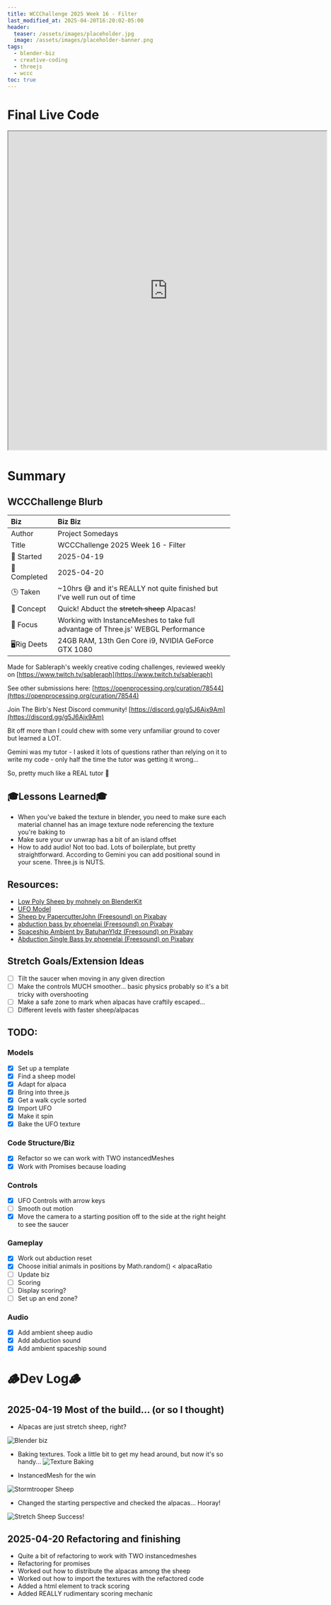 ```yaml
---
title: WCCChallenge 2025 Week 16 - Filter
last_modified_at: 2025-04-20T16:20:02-05:00
header:
  teaser: /assets/images/placeholder.jpg
  image: /assets/images/placeholder-banner.png
tags:
  - blender-biz
  - creative-coding
  - threejs
  - wccc
toc: true
---
```


# Final Live Code
<iframe src="https://openprocessing.org/sketch/2620205/embed/?plusEmbedHash=8fa57113&userID=410675&plusEmbedTitle=true&show=sketch" width="720" height="720"></iframe>

<!-- # Final Result - Video -->
<!-- [![Watch the video](https://img.youtube.com/vi/4eS8dGd9_TI/maxresdefault.jpg)](https://youtu.be/4eS8dGd9_TI) -->

# Summary
## WCCChallenge Blurb

| Biz             | Biz Biz                               |
|:--------           | :---------                                |
| Author          | Project Somedays                      |
| Title           | WCCChallenge 2025 Week 16 - Filter |
| 📅 Started      | 2025-04-19        |
| 📅 Completed    | 2025-04-20        |
| 🕒 Taken        | ~10hrs 😅 and it's REALLY not quite finished but I've well run out of time|
| 🤯 Concept      | Quick! Abduct the ~~stretch sheep~~ Alpacas!        |
| 🔎 Focus        | Working with InstanceMeshes to take full advantage of Three.js' WEBGL Performance      |
| 🖥️Rig Deets     | 24GB RAM, 13th Gen Core i9, NVIDIA GeForce GTX 1080 |

Made for Sableraph's weekly creative coding challenges, reviewed weekly on [https://www.twitch.tv/sableraph](https://www.twitch.tv/sableraph)

See other submissions here: [https://openprocessing.org/curation/78544](https://openprocessing.org/curation/78544)

Join The Birb's Nest Discord community! [https://discord.gg/g5J6Ajx9Am](https://discord.gg/g5J6Ajx9Am)

Bit off more than I could chew with some very unfamiliar ground to cover but learned a LOT.

Gemini was my tutor - I asked it lots of questions rather than relying on it to write my code - only half the time the tutor was getting it wrong... 

So, pretty much like a REAL tutor 🤣 

## 🎓Lessons Learned🎓
- When you've baked the texture in blender, you need to make sure each material channel has an image texture node referencing the texture you're baking to
- Make sure your uv unwrap has a bit of an island offset
- How to add audio! Not too bad. Lots of boilerplate, but pretty straightforward. According to Gemini you can add positional sound in your scene. Three.js is NUTS.

## Resources:
- [Low Poly Sheep by mohnely on BlenderKit](https://www.blenderkit.com/asset-gallery?query=category_subtree:mammal+sheep+order:_score)
- [UFO Model](https://www.turbosquid.com/3d-models/ufo-1759467)
- [Sheep by PapercutterJohn (Freesound) on Pixabay](https://pixabay.com/sound-effects/sheep-23761/)
- [abduction bass by phoenelai (Freesound) on Pixabay](https://pixabay.com/sound-effects/abduction-bass-78451/)
- [Spaceship Ambient by BatuhanYldz (Freesound) on Pixabay](https://pixabay.com/sound-effects/spaceship-ambient-27988/)
- [Abduction Single Bass by phoenelai (Freesound) on Pixabay](https://pixabay.com/sound-effects/abduction-single-bass-107937/)

## Stretch Goals/Extension Ideas
- [ ] Tilt the saucer when moving in any given direction
- [ ] Make the controls MUCH smoother... basic physics probably so it's a bit tricky with overshooting
- [ ] Make a safe zone to mark when alpacas have craftily escaped...
- [ ] Different levels with faster sheep/alpacas

## TODO:
### Models
- [x] Set up a template
- [x] Find a sheep model
- [x] Adapt for alpaca
- [x] Bring into three.js
- [x] Get a walk cycle sorted
- [x] Import UFO
- [x] Make it spin
- [x] Bake the UFO texture

### Code Structure/Biz
- [x] Refactor so we can work with TWO instancedMeshes
- [x] Work with Promises because loading

### Controls
- [x] UFO Controls with arrow keys
- [ ] Smooth out motion
- [x] Move the camera to a starting position off to the side at the right height to see the saucer

### Gameplay
- [x] Work out abduction reset
- [x] Choose initial animals in positions by Math.random() < alpacaRatio
- [ ] Update biz
- [ ] Scoring
- [ ] Display scoring?
- [ ] Set up an end zone?

### Audio
- [x] Add ambient sheep audio
- [x] Add abduction sound
- [x] Add ambient spaceship sound

# 🪵Dev Log🪵

## 2025-04-19 Most of the build... (or so I thought)
  - Alpacas are just stretch sheep, right? 
  
  ![Blender biz](/assets/images/2025-04-19_StretchSheep.png "Seems legit 😅")

  - Baking textures. Took a little bit to get my head around, but now it's so handy...
  ![Texture Baking](/assets/images/2025-04-19_AlpacaTexturing.png)

  - InstancedMesh for the win
  
  ![Stormtrooper Sheep](/assets/images/2025-04-19_SheepInstances.png) 

  - Changed the starting perspective and checked the alpacas... Hooray!

  ![Stretch Sheep Success!](/assets/images/2025-04-19_AlpacaParty.jpg)


## 2025-04-20 Refactoring and finishing
- Quite a bit of refactoring to work with TWO instancedmeshes
- Refactoring for promises
- Worked out how to distribute the alpacas among the sheep
- Worked out how to import the textures with the refactored code
- Added a html element to track scoring
- Added REALLY rudimentary scoring mechanic